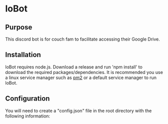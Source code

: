 # loBot
## Purpose
This discord bot is for couch fam to facilitate accessing their Google Drive.

## Installation
loBot requires node.js.
Download a release and run 'npm install' to download the required packages/dependencies.
It is recommended you use a linux service manager such as [pm2](http://pm2.keymetrics.io/) or a default service manager to run loBot.

## Configuration
You will need to create a "config.json" file in the root directory with the following information:

